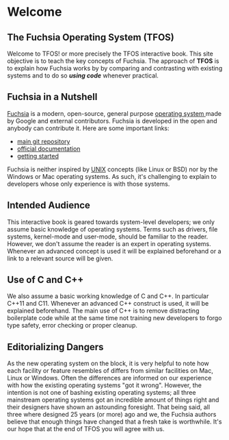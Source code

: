 # Welcome

## The Fuchsia Operating System (TFOS)

Welcome to TFOS! or more precisely the TFOS interactive book. This site objective is to teach the key concepts of Fuchsia. The approach of **TFOS** is to explain how Fuchsia works by by comparing and contrasting with existing systems and to do so _**using code**_ whenever practical.

## Fuchsia in a Nutshell

[Fuchsia](https://fuchsia.dev) is a modern, open-source, general purpose [operating system ](https://en.wikipedia.org/wiki/Operating\_system)made by Google and external contributors. Fuchsia is developed in the open and anybody can contribute it. Here are some important links:

* [main git repository](https://fuchsia.googlesource.com/fuchsia/)
* [official documentation](https://fuchsia.dev)
* [getting started](https://fuchsia.dev/fuchsia-src/get-started)

Fuchsia is neither inspired by [UNIX](https://en.wikipedia.org/wiki/Unix) concepts (like Linux or BSD) nor by the Windows or Mac operating systems. As such, it's challenging to explain to developers whose only experience is with those systems.

## Intended Audience

This interactive book is geared towards system-level developers; we only assume basic knowledge of operating systems. Terms such as drivers, file systems, kernel-mode and user-mode, should be familiar to the reader. However, we don't assume the reader is an expert in operating systems. Whenever an advanced concept is used it will be explained beforehand or a link to a relevant source will be given.

## Use of C and C++

We also assume a basic working knowledge of C and C++. In particular C++11 and C11. Whenever an advanced C++ construct is used, it will be explained beforehand.  The main use of C++ is to remove distracting boilerplate code while at the same time not training new developers to forgo type safety, error checking or proper cleanup.

## Editorializing Dangers

As the new operating system on the block, it is very helpful to note how each facility or feature resembles of differs from similar facilities on Mac, Linux or Windows. Often the differences are informed on our experience with how the existing operating systems "got it wrong". However, the intention is not one of bashing existing operating systems; all three mainstream operating systems got an incredible amount of things right and their designers have shown an astounding foresight. That being said, all three where designed 25 years (or more) ago and we, the Fuchsia authors believe that enough things have changed that a fresh take is worthwhile. It's our hope that at the end of TFOS you will agree with us.



